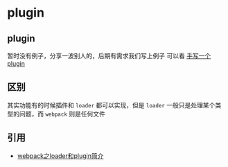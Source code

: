 # plugin
## plugin
暂时没有例子，分享一波别人的，后期有需求我们写上例子
可以看 [手写一个plugin](https://www.w3xue.com/exp/article/201810/3317.html)


## 区别
其实功能有的时候插件和 `loader` 都可以实现，但是 `loader` 
一般只是处理某个类型的问题，而 `webpack` 则是任何文件
## 引用
- [webpack之loader和plugin简介](https://zhuanlan.zhihu.com/p/28245984)

